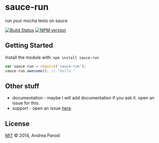 # sauce-run 

run your mocha tests on sauce

[![Build Status](https://secure.travis-ci.org/parroit/sauce-run.png?branch=master)](http://travis-ci.org/parroit/sauce-run) [![NPM version](https://badge-me.herokuapp.com/api/npm/sauce-run.png)](http://badges.enytc.com/for/npm/sauce-run) 

## Getting Started
Install the module with: `npm install sauce-run`

```javascript
var sauce-run = require('sauce-run');
sauce-run.awesome(); // "hello "
```

## Other stuff

* documentation - maybe I will add documentation if you ask it. open an issue for this.
* support - open an issue [here](https://github.com/parroit/sauce-run/issues).

## License
[MIT](http://opensource.org/licenses/MIT) © 2014, Andrea Parodi